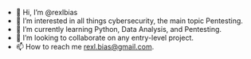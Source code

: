 - 👋 Hi, I’m @rexlbias
- 👀 I’m interested in all things cybersecurity, the main topic Pentesting.
- 🌱 I’m currently learning Python, Data Analysis, and Pentesting.
- 💞️ I’m looking to collaborate on any entry-level project.
- 📫 How to reach me rexl.bias@gmail.com.

<!---
rexlbias/rexlbias is a ✨ special ✨ repository because its `README.md` (this file) appears on your GitHub profile.
You can click the Preview link to take a look at your changes.
--->
